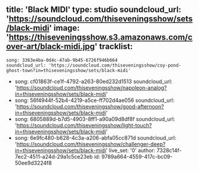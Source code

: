 title: 'Black MIDI'
type: studio
soundcloud_url: 'https://soundcloud.com/thiseveningsshow/sets/black-midi'
image: 'https://thiseveningsshow.s3.amazonaws.com/cover-art/black-midi.jpg'
tracklist:
  -
    song: 3363e4ba-0d4c-47ab-9b45-6726f946b664
    soundcloud_url: 'https://soundcloud.com/thiseveningsshow/coy-pond-ghost-town?in=thiseveningsshow/sets/black-midi'
  -
    song: cf01863f-ce1f-4792-a263-80ed232d1513
    soundcloud_url: 'https://soundcloud.com/thiseveningsshow/napoleon-analog?in=thiseveningsshow/sets/black-midi'
  -
    song: 56f4944f-52b4-4219-a5ce-ff702d4ae056
    soundcloud_url: 'https://soundcloud.com/thiseveningsshow/good-afternoon?in=thiseveningsshow/sets/black-midi'
  -
    song: 6805889d-b7d5-4903-8ff1-a90a09d8df8f
    soundcloud_url: 'https://soundcloud.com/thiseveningsshow/light-touch?in=thiseveningsshow/sets/black-midi'
  -
    song: 6e9fc480-b628-4c3a-a206-abfa05cc871d
    soundcloud_url: 'https://soundcloud.com/thiseveningsshow/challenger-deep?in=thiseveningsshow/sets/black-midi'
live_set: '0'
author: 7328c14f-7ec2-4511-a24d-29a1c5ce23eb
id: 9789a664-4559-417c-bc09-50ee9d3224f8
